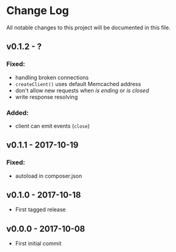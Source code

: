 # Change Log
All notable changes to this project will be documented in this file.

## v0.1.2 - ?
### Fixed:
 - handling broken connections
 - `createClient()` uses default Memcached address
 - don't allow new requests when *is ending* or *is closed*
 - write response resolving
 
### Added:
 - client can emit events (`close`)

## v0.1.1 - 2017-10-19
### Fixed:
 - autoload in composer.json

## v0.1.0 - 2017-10-18
- First tagged release

## v0.0.0 - 2017-10-08
- First initial commit 
